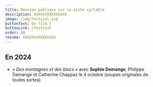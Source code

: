 ```yaml
---
title: Réunion publique sur la piste cyclable
description: XXXXXXXXXXXXXXX
image: /img/festival.svg
buttonText: Un film ?
buttonLink: /festival
order: 30
resume: XXXXXXXXXXXXXXX
---
```

## En 2024

- « _Des montagnes et des blocs_ » avec **Sophie Demange**, Philippe Demange et Catherine Chappaz le 4 octobre (soupes originales de toutes sortes)
